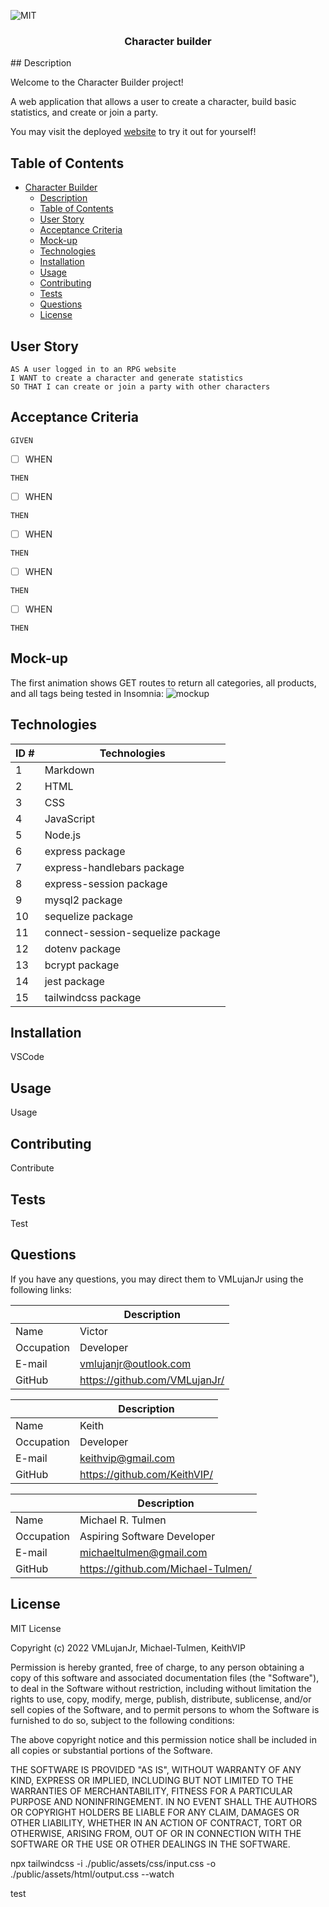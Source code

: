 ![MIT](https://img.shields.io/badge/License-MIT-blue)

<!-- # Character Builder -->
 <h3 align ="center">Character builder</h3>
## Description

Welcome to the Character Builder project!

A web application that allows a user to create a character, build basic statistics, and create or join a party.

You may visit the deployed [website](?) to try it out for yourself!

## Table of Contents

- [Character Builder](#character-builder)
  - [Description](#description)
  - [Table of Contents](#table-of-contents)
  - [User Story](#user-story)
  - [Acceptance Criteria](#acceptance-criteria)
  - [Mock-up](#mock-up)
  - [Technologies](#technologies)
  - [Installation](#installation)
  - [Usage](#usage)
  - [Contributing](#contributing)
  - [Tests](#tests)
  - [Questions](#questions)
  - [License](#license)

## User Story

```
AS A user logged in to an RPG website
I WANT to create a character and generate statistics
SO THAT I can create or join a party with other characters
```

## Acceptance Criteria

```
GIVEN
```

- [ ] WHEN

```
THEN
```

- [ ] WHEN

```
THEN
```

- [ ] WHEN

```
THEN
```

- [ ] WHEN

```
THEN
```

- [ ] WHEN

```
THEN
```

## Mock-up

The first animation shows GET routes to return all categories, all products, and all tags being tested in Insomnia:
![mockup](./public/assets/images/image.png)

## Technologies

| ID # | Technologies                      |
| ---- | --------------------------------- |
| 1    | Markdown                          |
| 2    | HTML                              |
| 3    | CSS                               |
| 4    | JavaScript                        |
| 5    | Node.js                           |
| 6    | express package                   |
| 7    | express-handlebars package        |
| 8    | express-session package           |
| 9    | mysql2 package                    |
| 10   | sequelize package                 |
| 11   | connect-session-sequelize package |
| 12   | dotenv package                    |
| 13   | bcrypt package                    |
| 14   | jest package                      |
| 15   | tailwindcss package               |

## Installation

VSCode

## Usage

Usage

## Contributing

Contribute

## Tests

Test

## Questions

If you have any questions, you may direct them to VMLujanJr using the following links:

|            | Description                     |
| ---------- | ------------------------------- |
| Name       | Victor                          |
| Occupation | Developer                       |
| E-mail     | <vmlujanjr@outlook.com>         |
| GitHub     | <https://github.com/VMLujanJr/> |

|            | Description                    |
| ---------- | ------------------------------ |
| Name       | Keith                          |
| Occupation | Developer                      |
| E-mail     | <keithvip@gmail.com>           |
| GitHub     | <https://github.com/KeithVIP/> |

|            | Description                          |
| ---------- | ------------------------------------ |
| Name       | Michael R. Tulmen                    |
| Occupation | Aspiring Software Developer          |
| E-mail     | <michaeltulmen@gmail.com>            |
| GitHub     | <https://github.com/Michael-Tulmen/> |

## License

MIT License

Copyright (c) 2022 VMLujanJr, Michael-Tulmen, KeithVIP

Permission is hereby granted, free of charge, to any person obtaining a copy
of this software and associated documentation files (the "Software"), to deal
in the Software without restriction, including without limitation the rights
to use, copy, modify, merge, publish, distribute, sublicense, and/or sell
copies of the Software, and to permit persons to whom the Software is
furnished to do so, subject to the following conditions:

The above copyright notice and this permission notice shall be included in all
copies or substantial portions of the Software.

THE SOFTWARE IS PROVIDED "AS IS", WITHOUT WARRANTY OF ANY KIND, EXPRESS OR
IMPLIED, INCLUDING BUT NOT LIMITED TO THE WARRANTIES OF MERCHANTABILITY,
FITNESS FOR A PARTICULAR PURPOSE AND NONINFRINGEMENT. IN NO EVENT SHALL THE
AUTHORS OR COPYRIGHT HOLDERS BE LIABLE FOR ANY CLAIM, DAMAGES OR OTHER
LIABILITY, WHETHER IN AN ACTION OF CONTRACT, TORT OR OTHERWISE, ARISING FROM,
OUT OF OR IN CONNECTION WITH THE SOFTWARE OR THE USE OR OTHER DEALINGS IN THE
SOFTWARE.

npx tailwindcss -i ./public/assets/css/input.css -o ./public/assets/html/output.css --watch

test